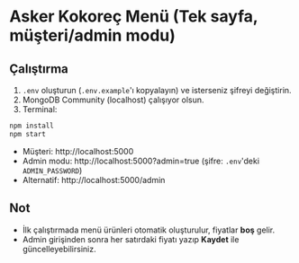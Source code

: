 # Asker Kokoreç Menü (Tek sayfa, müşteri/admin modu)

## Çalıştırma
1) `.env` oluşturun (`.env.example`'ı kopyalayın) ve isterseniz şifreyi değiştirin.
2) MongoDB Community (localhost) çalışıyor olsun.
3) Terminal:
```bash
npm install
npm start
```
- Müşteri: http://localhost:5000
- Admin modu: http://localhost:5000?admin=true  (şifre: `.env`'deki `ADMIN_PASSWORD`)
- Alternatif: http://localhost:5000/admin

## Not
- İlk çalıştırmada menü ürünleri otomatik oluşturulur, fiyatlar **boş** gelir.
- Admin girişinden sonra her satırdaki fiyatı yazıp **Kaydet** ile güncelleyebilirsiniz.
